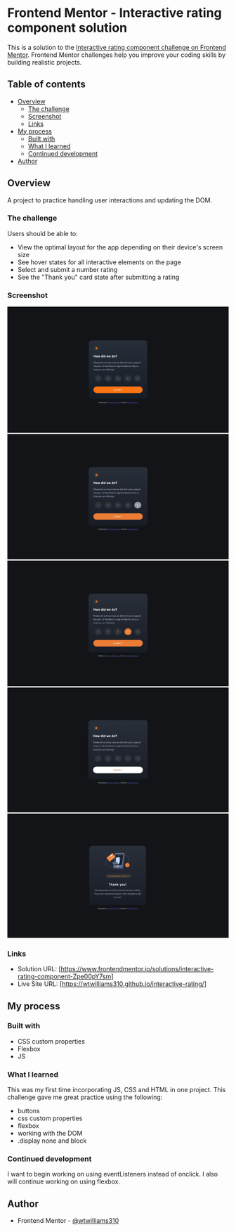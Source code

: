 # Frontend Mentor - Interactive rating component solution

This is a solution to the [Interactive rating component challenge on Frontend Mentor](https://www.frontendmentor.io/challenges/interactive-rating-component-koxpeBUmI). Frontend Mentor challenges help you improve your coding skills by building realistic projects. 

## Table of contents

- [Overview](#overview)
  - [The challenge](#the-challenge)
  - [Screenshot](#screenshot)
  - [Links](#links)
- [My process](#my-process)
  - [Built with](#built-with)
  - [What I learned](#what-i-learned)
  - [Continued development](#continued-development)
- [Author](#author)

## Overview

A project to practice handling user interactions and updating the DOM.

### The challenge

Users should be able to:

- View the optimal layout for the app depending on their device's screen size
- See hover states for all interactive elements on the page
- Select and submit a number rating
- See the "Thank you" card state after submitting a rating

### Screenshot

![](project-screenshots/screenshot-1.jpg?raw=true)
![](project-screenshots/screenshot-3.jpg?raw=true)
![](project-screenshots/screenshot-4.jpg?raw=true)
![](project-screenshots/screenshot-5.jpg?raw=true)
![](project-screenshots/screenshot-6.jpg?raw=true)


### Links

- Solution URL: [https://www.frontendmentor.io/solutions/interactive-rating-component-Zpe00pY7sm]
- Live Site URL: [https://wtwilliams310.github.io/interactive-rating/]

## My process

### Built with

- CSS custom properties
- Flexbox
- JS

### What I learned

This was my first time incorporating JS, CSS and HTML in one project. This challenge gave me great practice using the following:
- buttons
- css custom properties
- flexbox
- working with the DOM
- .display none and block


### Continued development

I want to begin working on using eventListeners instead of onclick. I also will continue working on using flexbox.


## Author

- Frontend Mentor - [@wtwilliams310](https://www.frontendmentor.io/profile/wtwilliams310)
